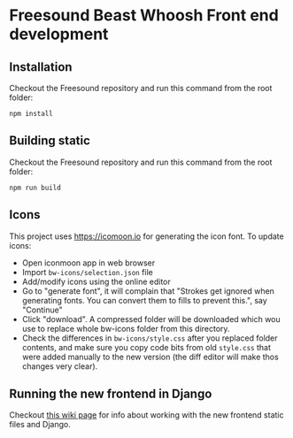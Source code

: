 # Freesound Beast Whoosh Front end development

## Installation

Checkout the Freesound repository and run this command from the root folder:

```
npm install
```

## Building static

Checkout the Freesound repository and run this command from the root folder:

```
npm run build
```


## Icons

This project uses https://icomoon.io for generating the icon font.
To update icons:

* Open iconmoon app in web browser
* Import `bw-icons/selection.json` file
* Add/modify icons using the online editor
* Go to "generate font", it will complain that "Strokes get ignored when generating fonts. You can convert them to fills to prevent this.", say "Continue"
* Click "download". A compressed folder will be downloaded which wou use to replace whole bw-icons folder from this directory.
* Check the differences in `bw-icons/style.css` after you replaced folder contents, and make sure you copy code bits from old `style.css` that were added manually to the new version (the diff editor will make thos changes very clear).

## Running the new frontend in Django

Checkout [this wiki page](https://github.com/MTG/freesound/wiki/Working-with-static-files-%28Beast-Whoosh-front-end%29) for info about working with the new frontend static files and Django.
